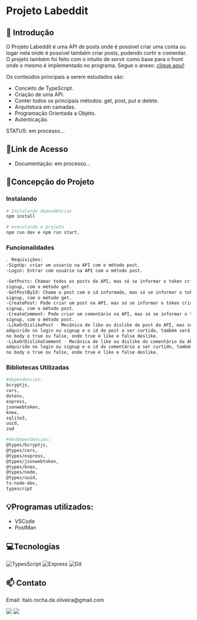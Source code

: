 # **Projeto Labeddit**

## 📖 Introdução

O Projeto Labeddit é uma API de posts onde é possível criar uma conta ou logar nela onde é possível também criar posts, podendo curtir e comentar. O projeto também foi feito com o intuito de servir como base para o front onde o mesmo é implementado no programa. Segue o anexo: [clique aqui!](https://github.com/ItaloRochaOliveira/labeddit-front-end/blob/main/README.md)

Os conteúdos principais a serem estudados são:

- Conceito de TypeScript.
- Criação de uma API.
- Conter todos os principais métodos: get, post, put e delete.
- Arquitetura em camadas.
- Programação Orientada a Objeto.
- Autenticação.

STATUS: em processo...

## 🔗Link de Acesso

- Documentação: em processo...

## 📄Concepção do Projeto

### Instalando

```bash
# Instalando dependências
npm install

# executando o projeto
npm run dev e npm run start.

```

### Funcionalidades

```bash
. Requisições:
-SignUp: criar um usuario na API com o método post.
-Login: Entrar com usuário na API com o método post.

-GetPosts: Chamar todos os posts da API, mas só se informar o token criado no login ou
signup, com o método get.
-GetPostById: Chama o post com o id informado, mas só se informar o token criado no login ou
signup, com o método get.
-CreatePost: Pode criar um post na API, mas só se informar o token criado no login ou
signup, com o método post.
-CreateComment: Pode criar um comentário na API, mas só se informar o token criado no login ou
signup, com o método post.
-LikeOrDislikePost - Mecânica de like ou dislike do post da API, mas só se for informado o token
adquirido no login ou signup e o id do post a ser curtido, também será necessário informar
no body o true ou false, onde true é like e false deslike.
-LikeOrDislikeComment - Mecânica de like ou dislike do comentário da API, mas só se for informado o token
adquirido no login ou signup e o id do comentário a ser curtido, também será necessário informar
no body o true ou false, onde true é like e false deslike.
```

### Bibliotecas Utilizadas

```bash
#dependencies:
bcryptjs,
cors,
dotenv,
express,
jsonwebtoken,
knex,
sqlite3,
uuid,
zod

#devDependencies:
@types/bcryptjs,
@types/cors,
@types/express,
@types/jsonwebtoken,
@types/knex,
@types/node,
@types/uuid,
ts-node-dev,
typescript

```

## 💡Programas utilizados:

- VSCode
- PostMan

## 💻Tecnologias

![TypesScript](https://img.shields.io/badge/TypeScript-1572B6?style=for-the-badge&logo=typescript&logoColor=white)
![Express](https://img.shields.io/badge/Express-f8f8ff?style=for-the-badge&logo=express&logoColor=black)
![Git](https://img.shields.io/badge/GIT-E44C30?style=for-the-badge&logo=git&logoColor=white)

## 📫 Contato

<p>Email: italo.rocha.de.oliveira@gmail.com</p>
<a href = "mailto:italo.rocha.de.oliveira@gmail.com"><img src="https://img.shields.io/badge/-Gmail-%23333?style=for-the-badge&logo=gmail&logoColor=white" alvo ="_blank"></a>
<a href="https://www.linkedin.com/in/italorochaoliveira/" target="_blank"><img src="https://img.shields.io/badge/-LinkedIn-%230077B5?style=for-the-badge&logo=linkedin&logoColor=white" target="_blank"></a>
